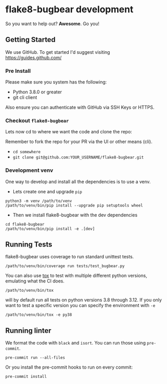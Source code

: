 # flake8-bugbear development

So you want to help out? **Awesome**. Go you!

## Getting Started

We use GitHub. To get started I'd suggest visiting https://guides.github.com/

### Pre Install

Please make sure you system has the following:

- Python 3.8.0 or greater
- git cli client

Also ensure you can authenticate with GitHub via SSH Keys or HTTPS.

### Checkout `flake8-bugbear`

Lets now cd to where we want the code and clone the repo:

Remember to fork the repo for your PR via the UI or other means (cli).

- `cd somewhere`
- `git clone git@github.com:YOUR_USERNAME/flake8-bugbear.git`

### Development venv

One way to develop and install all the dependencies is to use a venv.

- Lets create one and upgrade `pip`

```console
python3 -m venv /path/to/venv
/path/to/venv/bin/pip install --upgrade pip setuptools wheel
```

- Then we install flake8-bugbear with the dev dependencies

```console
cd flake8-bugbear
/path/to/venv/bin/pip install -e .[dev]
```

## Running Tests

flake8-bugbear uses coverage to run standard unittest tests.

```console
/path/to/venv/bin/coverage run tests/test_bugbear.py
```

You can also use [tox](https://tox.wiki/en/latest/index.html) to test with multiple different python versions, emulating what the CI does.

```console
/path/to/venv/bin/tox
```
will by default run all tests on python versions 3.8 through 3.12. If you only want to test a specific version you can specify the environment with `-e`

```console
/path/to/venv/bin/tox -e py38
```

## Running linter

We format the code with `black` and `isort`. You can run those using `pre-commit`.

```console
pre-commit run --all-files
```

Or you install the pre-commit hooks to run on every commit:

```console
pre-commit install
```
